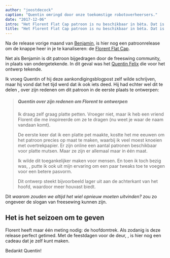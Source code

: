 ```yaml
---
author: "joostdecock"
caption: "Quentin omringd door onze toekomstige robotoverheersers."
date: "2017-12-06"
intro: "Het Florent Flat Cap patroon is nu beschikbaar in bèta. Dat is nog eens een cadeau gesorteerd."
title: "Het Florent Flat Cap patroon is nu beschikbaar in bèta. Dat is nog eens een cadeau gesorteerd."
---
```


Na de release vorige maand van [Benjamin](/patterns/benjamin), is hier nog een patroonrelease om de knappe heer in je te kanaliseren: de [Florent Flat Cap](/patterns/florent).

Net als Benjamin is dit patroon bijgedragen door de freeswing community, in plaats van ondergetekende. In dit geval was het [Quentin Felix](/users/ptzcb) die voor het ontwerp tekende.

Ik vroeg Quentin of hij deze aankondigingsblogpost zelf wilde schrijven, maar hij vond dat het tijd werd dat ik ook iets deed. Hij had echter wel dit te delen , over zijn redenen om dit patroon in de eerste plaats te ontwerpen:

> ##### Quentin over zijn redenen om Florent te ontwerpen
> 
> Ik draag zelf graag platte petten. Vroeger niet, maar ik heb een vriend Florent die me inspireerde om ze te dragen (nu weet je waar de naam vandaan komt).
> 
> De eerste keer dat ik een platte pet maakte, kostte het me eeuwen om het patroon precies op maat te maken, waarbij ik veel moest knoeien met overtrekpapier. Er zijn online een aantal patronen beschikbaar voor platte mutsen. Maar ze zijn er allemaal maar in één maat. 
> 
> Ik wilde dit toegankelijker maken voor mensen. En toen ik toch bezig was, , putte ik ook uit mijn ervaring om een paar tweaks toe te voegen voor een betere pasvorm. 
> 
> Dit ontwerp steekt bijvoorbeeld lager uit aan de achterkant van het hoofd, waardoor meer houvast biedt.

Dit *waarom zouden we altijd het wiel opnieuw moeten uitvinden?* zou zo ongeveer de slogan van freesewing kunnen zijn.

## Het is het seizoen om te geven

Florent heeft maar één meting nodig: de hoofdomtrek. Als zodanig is deze release perfect getimed. Met de feestdagen voor de deur, , is hier nog een cadeau dat je zelf kunt maken.

Bedankt Quentin!

